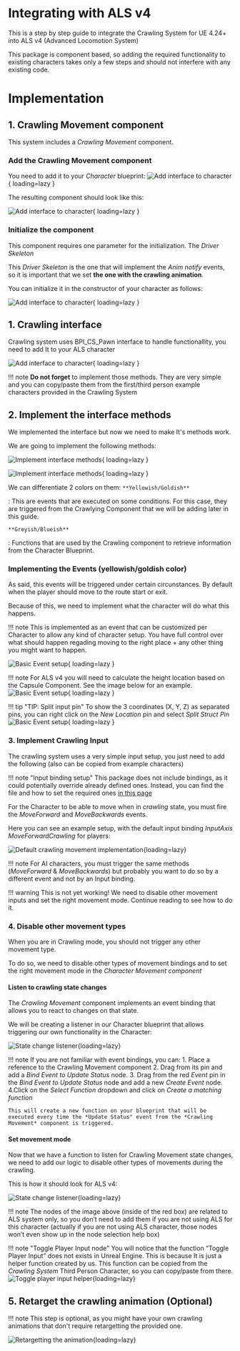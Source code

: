 # Integrating with ALS v4

This is a step by step guide to integrate the Crawling System for UE 4.24+ into ALS v4 (Advanced Locomotion System)

This package is component based, so adding the required functionality to existing characters takes only a few steps and should not interfere with any existing code.

# Implementation
## 1. Crawling Movement component

This system includes a *Crawling Movement* component.

### Add the Crawling Movement component
You need to add it to your *Character* blueprint:
![Add interface to character](../images/setup/als-integration/add-component.jpg){ loading=lazy }

The resulting component should look like this:

![Add interface to character](../images/setup/als-integration/component-list.jpg){ loading=lazy }

### Initialize the component

This component requires one parameter for the initialization. The *Driver Skeleton*

This *Driver Skeleton* is the one that will implement the *Anim notify* events, so it is important that we set **the  one with the crawling animation**.

You can initialize it in the constructor of your character as follows:

![Add interface to character](../images/setup/als-integration/character-constructor.jpg){ loading=lazy }

## 1. Crawling interface

Crawling system uses BPI_CS_Pawn interface to handle functionallity, you need to add It to your ALS character


![Add interface to character](../images/setup/als-integration/als-v4-add-interface.jpg){ loading=lazy }

!!! note
    **Do not forget** to implement those methods. They are very simple and you can copy/paste them from the first/third person example characters provided in the Crawling System


## 2. Implement the interface methods

We implemented the interface but now we need to make It's methods work.

We are going to implement the following methods:

![Implement interface methods](../images/setup/als-integration/als-v4-implement-methods.jpg){ loading=lazy }

![Implement interface methods](../images/setup/als-integration/als-v4-interface.jpg){ loading=lazy }

We can differentiate 2 colors on them:
`**Yellowish/Goldish**`

:   This are events that are executed on some conditions. For this case, they are triggered from the Crawlying Component that we will be adding later in this guide.

`**Greyish/Blueish**`

:   Functions that are used by the Crawling component to retrieve information from the Character Blueprint.

### Implementing the Events (yellowish/goldish color)

As said, this events will be triggered under certain circunstances. By default when the player should move to the route start or exit.

Because of this, we need to implement what the character will do what this happens.

!!! note
    This is implemented as an event that can be customized  per Character to allow any kind of character setup. 
    You have full control over what should happen regading moving to the right place + any other thing you might want to happen.

![Basic Event setup](../images/setup/als-integration/als-v4-character-event-setup.jpg){ loading=lazy }

!!! note
    For ALS v4 you will need to calculate the height location based on the Capsule Component. See the image below for an example.
    ![Basic Event setup](../images/setup/als-integration/als-v4-character-event-setup-capsule.jpg){ loading=lazy }



!!! tip "TIP: Split input pin"
    To show the 3 coordinates (X, Y, Z) as separated pins, you can right click on the *New Location* pin and select *Split Struct Pin*
    ![Basic Event setup](../images/setup/als-integration/tip-split-pin.jpg){ loading=lazy }


### 3. Implement Crawling Input
The crawling system uses a very simple input setup, you just need to add the following (also can be copied from example characters)

!!! note "Input binding setup"
    This package does not include bindings, as it could potentially override already defined ones. Instead, you can find the file and how to set the required ones [in this page](./inputs.md)

For the Character to be able to move when in *crawling* state, you must fire the *MoveForward* and *MoveBackwards* events.

Here you can see an example setup, with the default input binding *InputAxis MoveForwardCrawling* for players:

![Default crawling movement implementation](../images/setup/als-integration/input-binding.jpg){loading=lazy}


!!! note
    For AI characters, you must trigger the same methods (*MoveForward* & *MoveBackwards*) but probably you want to do so by a different event and not by an Input binding.


!!! warning
    This is not yet working! We need to disable other movement inputs and set the right movement mode.
    Continue reading to see how to do it.


### 4. Disable other movement types

When you are in Crawling mode, you should not trigger any other movement type.

To do so, we need to disable other types of movement bindings and to set the right movement mode in the *Character Movement component*

#### Listen to crawling state changes

The *Crawling Movement* component implements an event binding that allows you to react to changes on that state.

We will be creating a listener in our Character blueprint that allows triggering our own functionality in the Character:

![State change listener](../images/setup/als-integration/setup-state-listener.jpg){loading=lazy}

!!! note
    If you are not familiar with event bindings, you can:
    1. Place a reference to the Crawling Movement component
    2. Drag from its pin and add a *Bind Event to Update Status* node.
    3. Drag from the red *Event* pin in the *Bind Event to Update Status* node and add a new *Create Event* node.
    4.Click on the *Select Function* dropdown and click on *Create a matching function*

    This will create a new function on your blueprint that will be executed every time the *Update Status" event from the *Crawling Movement* component is triggered.


#### Set movement mode

Now that we have a function to listen for Crawling Movement state changes, we need to add our logic to disable other types of movements during the crawling.

This is how it should look for ALS v4:

![State change listener](../images/setup/als-integration/set-right-movement-params.jpg){loading=lazy}

!!! note
    The nodes of the image above (inside of the red box) are related to ALS system only, so you don’t need to add them if you are not using ALS for this character (actually if you are not using ALS character, those nodes won’t even show up in the node selection help box)


!!! note "Toggle Player Input node"
    You will notice that the function “Toggle Player Input” does not exists in Unreal Engine. This is because It is just a helper function created by us.
    This function can be copied from the *Crawling System* Third Person Character, so you can copy/paste from there.
    ![Toggle player input helper](../images/setup/als-integration/toggle-player-input-helper.jpg){loading=lazy}

## 5. Retarget the crawling animation (Optional)

!!! note
    This step is optional, as you might have your own crawling animations that don't require retargetting the provided one.

![Retargetting the animation](../images/setup/als-integration/retargetting-animation.webp){loading=lazy}

